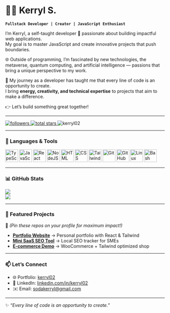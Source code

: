 # 🏄‍♂️ Kerryl S.

**`Fullstack Developer | Creator | JavaScript Enthusiast`**

I’m Kerryl, a self-taught developer 🔱 passionate about building impactful web applications.  
My goal is to master JavaScript and create innovative projects that push boundaries.  

🌐 Outside of programming, I’m fascinated by new technologies, the metaverse, quantum computing, and artificial intelligence — passions that bring a unique perspective to my work.  

🚀 My journey as a developer has taught me that every line of code is an opportunity to create.  
I bring **energy, creativity, and technical expertise** to projects that aim to make a difference.  

👉 Let’s build something great together!  

---

<p align="left">
  <a href="https://github.com/kerryl02?tab=followers">
    <img alt="followers" title="Follow me on Github" src="https://custom-icon-badges.demolab.com/github/followers/Kerryl02?color=236ad3&labelColor=1155ba&style=for-the-badge&logo=person-add&label=Follow&logoColor=white"/>
  </a>
  <a href="https://github.com/Kerryl02?tab=repositories&sort=stargazers">
    <img alt="total stars" title="Total stars on GitHub" src="https://custom-icon-badges.demolab.com/github/stars/Kerryl02?color=55960c&style=for-the-badge&labelColor=488207&logo=star"/>
  </a>
  <img src="https://komarev.com/ghpvc/?username=kerryl02&label=Profile%20views&color=000000&style=flat" alt="kerryl02" />
</p>

---

### 🧰 Languages & Tools

<p>
<img alt="TypeScript" width="40px" src="https://cdn.jsdelivr.net/gh/devicons/devicon/icons/typescript/typescript-plain.svg" />
<img alt="JavaScript" width="40px" src="https://cdn.jsdelivr.net/gh/devicons/devicon/icons/javascript/javascript-plain.svg" />
<img alt="React" width="40px" src="https://cdn.jsdelivr.net/gh/devicons/devicon/icons/react/react-original.svg" />
<img alt="NodeJS" width="40px" src="https://cdn.jsdelivr.net/gh/devicons/devicon/icons/nodejs/nodejs-original.svg" />
<img alt="HTML" width="40px" src="https://cdn.jsdelivr.net/gh/devicons/devicon/icons/html5/html5-plain.svg" />
<img alt="CSS" width="40px" src="https://cdn.jsdelivr.net/gh/devicons/devicon/icons/css3/css3-plain.svg" />
<img alt="TailwindCSS" width="40px" src="https://cdn.jsdelivr.net/gh/devicons/icons/tailwindcss/tailwindcss-plain.svg" />
<img alt="Git" width="40px" src="https://cdn.jsdelivr.net/gh/devicons/devicon/icons/git/git-original.svg" />
<img alt="GitHub" width="40px" src="https://cdn.jsdelivr.net/gh/devicons/devicon/icons/github/github-original.svg" />
<img alt="Linux" width="40px" src="https://cdn.jsdelivr.net/gh/devicons/devicon/icons/linux/linux-original.svg" />
<img alt="Bash" width="40px" src="https://cdn.jsdelivr.net/gh/devicons/devicon/icons/bash/bash-original.svg" />
</p>

---

### 📊 GitHub Stats

![](https://github-readme-stats.vercel.app/api?username=Kerryl02&theme=radical&show_icons=true&hide_border=true&count_private=true)  
![](https://github-readme-stats.vercel.app/api/top-langs/?username=Kerryl02&layout=compact&theme=radical&hide_border=true)

---

### 🌟 Featured Projects
🔗 *(Pin these repos on your profile for maximum impact!)*  

- **[Portfolio Website](https://github.com/Kerryl02/portfolio)** → Personal portfolio with React & Tailwind  
- **[Mini SaaS SEO Tool](https://github.com/Kerryl02/mini-saas-seo)** → Local SEO tracker for SMEs  
- **[E-commerce Demo](https://github.com/Kerryl02/ecommerce-demo)** → WooCommerce + Tailwind optimized shop  

---

### 📫 Let’s Connect

- 🌐 Portfolio: [kerryl02](https://mon-site.com)  
- 💼 LinkedIn: [linkedin.com/in/kerryl02](https://linkedin.com/in/kerryl02)  
- ✉️ Email: [sodakerryl@gmail.com](mailto:kerryl@example.com)

---

✨ *“Every line of code is an opportunity to create.”*
